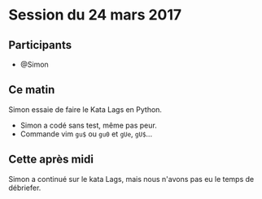 # Session du 24 mars 2017

## Participants

- @Simon

## Ce matin

Simon essaie de faire le Kata Lags en Python.

- Simon a codé sans test, même pas peur.
- Commande vim `gu$` ou `gu0` et `gUe`, `gU$`...


## Cette après midi

Simon a continué sur le kata Lags, mais nous n'avons pas eu le temps de débriefer.
